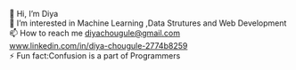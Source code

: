 👋 Hi, I’m Diya<br>
👀 I’m interested in Machine Learning ,Data Strutures and Web Development<br>
📫 How to reach me diyachougule@gmail.com <br>www.linkedin.com/in/diya-chougule-2774b8259<br>
⚡ Fun fact:Confusion is a part of Programmers<br>



